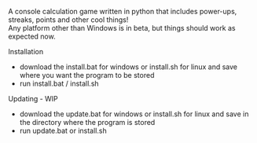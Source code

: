 
A console calculation game written in python that includes power-ups, streaks, points and other cool things! <br/>
Any platform other than Windows is in beta, but things should work as expected now.


Installation
- download the install.bat for windows or install.sh for linux and save where you want the program to be stored
- run install.bat / install.sh <br/>

Updating - WIP

- download the update.bat for windows or install.sh for linux and save in the directory where the program is stored
- run update.bat or install.sh
